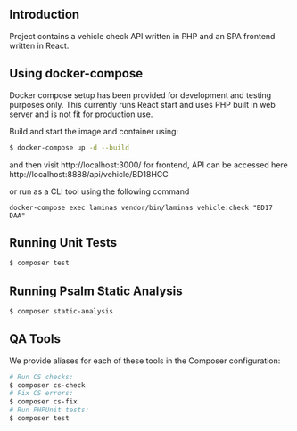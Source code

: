 ## Introduction

Project contains a vehicle check API written in PHP and an SPA frontend written in React.

## Using docker-compose


Docker compose setup has been provided for development and testing purposes only. This currently runs React start and 
uses PHP built in web server and is not fit for production use.

Build and start the image and container using:

```bash
$ docker-compose up -d --build
```

and then visit http://localhost:3000/ for frontend, API can be accessed here http://localhost:8888/api/vehicle/BD18HCC

or run as a CLI tool using the following command

```
docker-compose exec laminas vendor/bin/laminas vehicle:check "BD17 DAA" 
```

## Running Unit Tests

```bash
$ composer test
```

## Running Psalm Static Analysis

```bash
$ composer static-analysis
```

## QA Tools

We provide aliases for each of these tools in the Composer configuration:

```bash
# Run CS checks:
$ composer cs-check
# Fix CS errors:
$ composer cs-fix
# Run PHPUnit tests:
$ composer test
```
